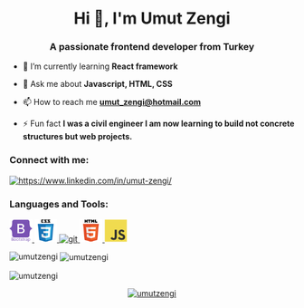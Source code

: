<h1 align="center">Hi 👋, I'm Umut Zengi</h1>
<h3 align="center">A passionate frontend developer from Turkey</h3>

- 🌱 I’m currently learning **React framework**

- 💬 Ask me about **Javascript, HTML, CSS**

- 📫 How to reach me **umut_zengi@hotmail.com**

- ⚡ Fun fact **I was a civil engineer I am now learning to build not concrete structures but web projects.**

<h3 align="left">Connect with me:</h3>
<p align="left">
<a href="https://linkedin.com/in/https://www.linkedin.com/in/umut-zengi/" target="blank"><img align="center" src="https://raw.githubusercontent.com/rahuldkjain/github-profile-readme-generator/master/src/images/icons/Social/linked-in-alt.svg" alt="https://www.linkedin.com/in/umut-zengi/" height="30" width="40" /></a>
</p>

<h3 align="left">Languages and Tools:</h3>
<p align="left"> <a href="https://getbootstrap.com" target="_blank" rel="noreferrer"> <img src="https://raw.githubusercontent.com/devicons/devicon/master/icons/bootstrap/bootstrap-plain-wordmark.svg" alt="bootstrap" width="40" height="40"/> </a> <a href="https://www.w3schools.com/css/" target="_blank" rel="noreferrer"> <img src="https://raw.githubusercontent.com/devicons/devicon/master/icons/css3/css3-original-wordmark.svg" alt="css3" width="40" height="40"/> </a> <a href="https://git-scm.com/" target="_blank" rel="noreferrer"> <img src="https://www.vectorlogo.zone/logos/git-scm/git-scm-icon.svg" alt="git" width="40" height="40"/> </a> <a href="https://www.w3.org/html/" target="_blank" rel="noreferrer"> <img src="https://raw.githubusercontent.com/devicons/devicon/master/icons/html5/html5-original-wordmark.svg" alt="html5" width="40" height="40"/> </a> <a href="https://developer.mozilla.org/en-US/docs/Web/JavaScript" target="_blank" rel="noreferrer"> <img src="https://raw.githubusercontent.com/devicons/devicon/master/icons/javascript/javascript-original.svg" alt="javascript" width="40" height="40"/> </a> </p>

<p><img align="left" src="https://github-readme-stats.vercel.app/api/top-langs?username=umutzengi&show_icons=true&locale=en&layout=compact" alt="umutzengi" /></p>

<p>&nbsp;<img align="center" src="https://github-readme-stats.vercel.app/api?username=umutzengi&show_icons=true&locale=en" alt="umutzengi" /></p>

<p><img align="center" src="https://github-readme-streak-stats.herokuapp.com/?user=umutzengi&" alt="umutzengi" /></p>

<p align="center"> <a href="https://github.com/ryo-ma/github-profile-trophy"><img src="https://github-profile-trophy.vercel.app/?username=umutzengi" alt="umutzengi" /></a> </p>
